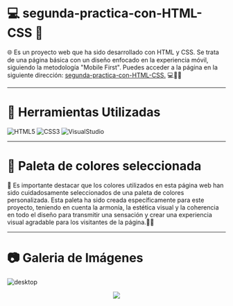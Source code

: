 # 💻 segunda-practica-con-HTML-CSS 📱

🌐 Es un proyecto web que ha sido desarrollado con HTML y CSS. Se trata de una página básica con un diseño enfocado en la experiencia móvil, siguiendo la metodología "Mobile First". 
Puedes acceder a la página en la siguiente dirección: [segunda-practica-con-HTML-CSS.](https://mdmserra.github.io/segunda-practica-con-HTML-CSS/#) 💻🎨📱

---

# 🔧 Herramientas Utilizadas

![HTML5](https://img.shields.io/badge/html5-%23E34F26.svg?style=for-the-badge&logo=html5&logoColor=white)
![CSS3](https://img.shields.io/badge/css3-%231572B6.svg?style=for-the-badge&logo=css3&logoColor=white)
![VisualStudio](https://img.shields.io/badge/Visual%20Studio%20Code-%23007ACC.svg?style=for-the-badge&logo=visual-studio-code&logoColor=white)

---

# 🎨 Paleta de colores seleccionada

🌈 Es importante destacar que los colores utilizados en esta página web han sido cuidadosamente seleccionados de una paleta de colores personalizada. Esta paleta ha sido creada específicamente para este proyecto, teniendo en cuenta la armonía, la estética visual y la coherencia en todo el diseño para transmitir una sensación y crear una experiencia visual agradable para los visitantes de la página.🎨✨

---

# 📷 Galeria de Imágenes

![desktop](https://github.com/MDMSerra/segunda-practica-con-HTML-CSS/assets/122322927/5e20171a-e96a-43d6-a06f-7947c4986133)
<div align="center"><img src="https://github.com/MDMSerra/segunda-practica-con-HTML-CSS/assets/122322927/88bdfa1b-a0b4-46c5-b653-9ef960776ad5" /></div>

